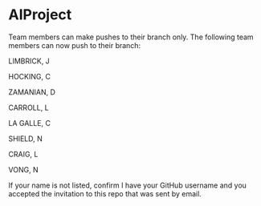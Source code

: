 # AIProject

Team members can make pushes to their branch only. The following team members can now push to their branch:

LIMBRICK, J

HOCKING, C

ZAMANIAN, D

CARROLL, L

LA GALLE, C

SHIELD, N

CRAIG, L

VONG, N


If your name is not listed, confirm I have your GitHub username and you accepted the invitation to this repo that was sent by email.
